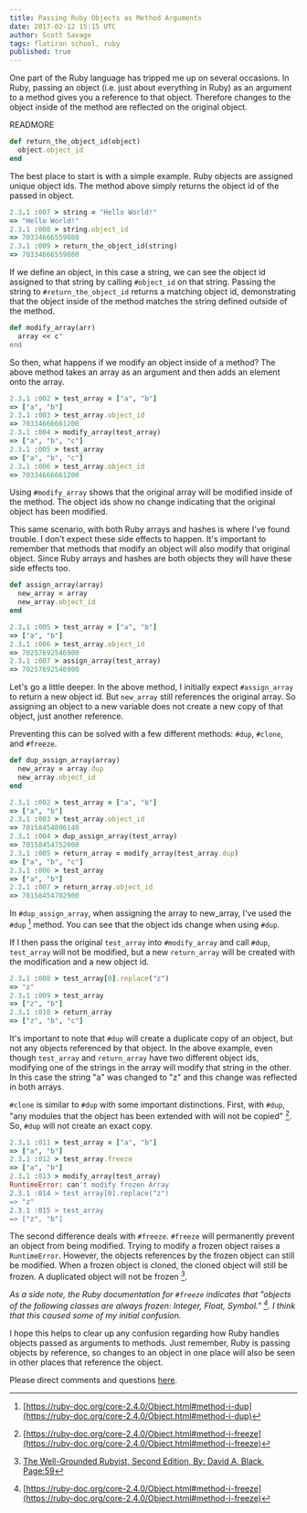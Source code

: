 ```yaml
---
title: Passing Ruby Objects as Method Arguments
date: 2017-02-12 15:15 UTC
author: Scott Savage
tags: flatiron school, ruby
published: true
---
```


One part of the Ruby language has tripped me up on several occasions.  In Ruby,
passing an object (i.e. just about everything in Ruby) as an argument to a
method gives you a reference to that object.  Therefore changes to the object
inside of the method are reflected on the original object.

READMORE

```ruby
def return_the_object_id(object)
  object.object_id
end
```

The best place to start is with a simple example.  Ruby objects are assigned
unique object ids.  The method above simply returns the object id of the passed
in object.

```ruby
2.3.1 :007 > string = "Hello World!"
=> "Hello World!"
2.3.1 :008 > string.object_id
=> 70334666559080
2.3.1 :009 > return_the_object_id(string)
=> 70334666559080
```

If we define an object, in this case a string, we can see the object id assigned
to that string by calling ```#object_id``` on that string.  Passing the string
to ```#return_the_object_id``` returns a matching object id, demonstrating that
the object inside of the method matches the string defined outside of the
method.

```ruby
def modify_array(arr)
  array << c"
end
```

So then, what happens if we modify an object inside of a method?  The above
method takes an array as an argument and then adds an element onto the array.

```ruby
2.3.1 :002 > test_array = ["a", "b"]
=> ["a", "b"]
2.3.1 :003 > test_array.object_id
=> 70334666661200
2.3.1 :004 > modify_array(test_array)
=> ["a", "b", "c"]
2.3.1 :005 > test_array
=> ["a", "b", "c"]
2.3.1 :006 > test_array.object_id
=> 70334666661200
```

Using ```#modify_array``` shows that the original array will be modified inside
of the method.  The object ids show no change indicating that the original
object has been modified.

This same scenario, with both Ruby arrays and hashes is where I've found
trouble.  I don't expect these side effects to happen.  It's important to
remember that methods that modify an object will also modify that original
object.  Since Ruby arrays and hashes are both objects they will have these side
effects too.

```ruby
def assign_array(array)
  new_array = array
  new_array.object_id
end
```

```ruby
2.3.1 :005 > test_array = ["a", "b"]
=> ["a", "b"]
2.3.1 :006 > test_array.object_id
=> 70257692546900
2.3.1 :007 > assign_array(test_array)
=> 70257692546900
```

Let's go a little deeper.  In the above method, I initially expect
```#assign_array``` to return a new object id.  But ```new_array``` still
references the original array.  So assigning an object to a new variable does
not create a new copy of that object, just another reference.

Preventing this can be solved with a few different methods: ```#dup```,
```#clone```, and ```#freeze```.

```ruby
def dup_assign_array(array)
  new_array = array.dup
  new_array.object_id
end
```

```ruby
2.3.1 :002 > test_array = ["a", "b"]
=> ["a", "b"]
2.3.1 :003 > test_array.object_id
=> 70158454806140
2.3.1 :004 > dup_assign_array(test_array)
=> 70158454752000
2.3.1 :005 > return_array = modify_array(test_array.dup)
=> ["a", "b", "c"]
2.3.1 :006 > test_array
=> ["a", "b"]
2.3.1 :007 > return_array.object_id
=> 70158454702900
```

In ```#dup_assign_array```, when assigning the array to new_array, I've used the
```#dup``` [^1] method.  You can see that the object ids change when using
```#dup```.

If I then pass the original ```test_array``` into ```#modify_array``` and call
```#dup```, ```test_array``` will not be modified, but a new ```return_array```
will be created with the modification and a new object id.

```ruby
2.3.1 :008 > test_array[0].replace("z")
=> "z"
2.3.1 :009 > test_array
=> ["z", "b"]
2.3.1 :010 > return_array
=> ["z", "b", "c"]
```

It's important to note that ```#dup``` will create a duplicate copy of an
object, but not any objects referenced by that object.  In the above example,
even though ```test_array``` and ```return_array``` have two different object
ids, modifying one of the strings in the array will modify that string in the
other.  In this case the string "a" was changed to "z" and this change was
reflected in both arrays.

```#clone``` is similar to ```#dup``` with some important distinctions.  First,
with ```#dup```, "any modules that the object has been extended with will not be
copied" [^2].  So, ```#dup``` will not create an exact copy.

```ruby
2.3.1 :011 > test_array = ["a", "b"]
=> ["a", "b"]
2.3.1 :012 > test_array.freeze
=> ["a", "b"]
2.3.1 :013 > modify_array(test_array)
RuntimeError: can't modify frozen Array
2.3.1 :014 > test_array[0].replace("z")
=> "z"
2.3.1 :015 > test_array
=> ["z", "b"]
```

The second difference deals with ```#freeze```.  ```#freeze``` will permanently
prevent an object from being modified.  Trying to modify a frozen object raises
a ```RuntimeError```.  However, the objects references by the frozen object can
still be modified.  When a frozen object is cloned, the cloned object will still
be frozen.  A duplicated object will not be frozen [^3].

*As a side note, the Ruby documentation for ```#freeze``` indicates that
"objects of the following classes are always frozen: Integer, Float,
Symbol." [^2].  I think that this caused some of my initial confusion.*

I hope this helps to clear up any confusion regarding how Ruby handles objects
passed as arguments to methods.  Just remember, Ruby is passing objects by
reference, so changes to an object in one place will also be seen in other
places that reference the object.

Please direct comments and questions [here](https://www.snsavage.com/contact.html).

[^1]: [https://ruby-doc.org/core-2.4.0/Object.html#method-i-dup](https://ruby-doc.org/core-2.4.0/Object.html#method-i-dup)

[^2]: [https://ruby-doc.org/core-2.4.0/Object.html#method-i-freeze](https://ruby-doc.org/core-2.4.0/Object.html#method-i-freeze)

[^3]: [The Well-Grounded Rubyist, Second Edition, By: David A. Black, Page:59](https://www.manning.com/books/the-well-grounded-rubyist-second-edition)

